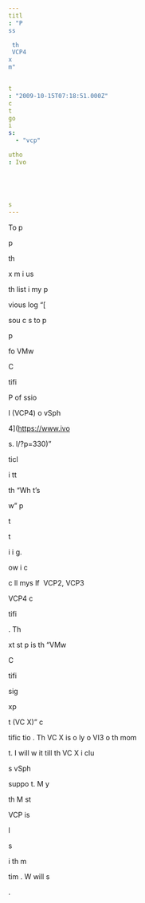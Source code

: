 ```yaml
---
titl
: "P
ss

 th
 VCP4 
x
m"


t
: "2009-10-15T07:18:51.000Z"
c
t
go
i
s: 
  - "vcp"

utho
: Ivo 





s
---
```


To p

p


 th
 
x
m i us

 th
 list i
 my p

vious 
log “[

sou
c
s to p

p


 fo
 VMw


 C

tifi

 P
of
ssio

l (VCP4) o
 vSph


 4](https://www.ivo





s.
l/?p=330)”

ticl
  


 i 
tt




 th
 “Wh
t’s 

w” p

t


 t

i
i
g.


ow i c

 c
ll mys
lf  VCP2, VCP3 


 VCP4 c

tifi

. Th
 

xt st
p is th
 “VMw


 C

tifi

 

sig
 
xp

t (VC
X)” c

tific
tio
. Th
 VC
X is o
ly o
 VI3 o
 th
 mom

t. I will w
it till th
 VC
X i
clu

s vSph


 suppo
t. M
y

 th
 M
st

 VCP is 

l

s

 i
 th
 m


tim
. W
 will s

.






